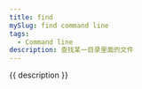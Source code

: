```yaml
---
title: find
mySlug: find command line
tags:
  - Command line
description: 查找某一目录里面的文件
---
```


{{ description }}
